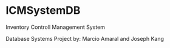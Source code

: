 # ICMSystemDB

Inventory Controll Management System

Database Systems Project by: Marcio Amaral and Joseph Kang
